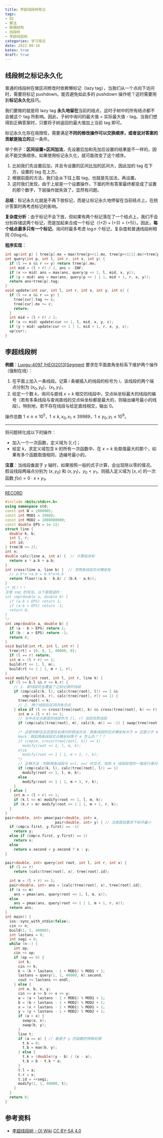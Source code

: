 ```yaml
---
title: 李超线段树笔记
tags:
- OI
- 算法
- 数据结构
- 线段树
- 李超线段树
categories: 学习笔记
date: 2022-08-16
katex: true
draft: true
---
```


## 线段树之标记永久化

普通的线段树在做区间修改时依赖懒标记（lazy tag），当我们从一个点向下访问时，需要将标记 pushdown。能否避免如此多的 pushdown 操作呢？这时需要用到**标记永久化**技巧。

我们要做的就是将 lazy tag **永久地留在**当前的结点，这时子树中的所有结点都不会被这个 tag 所影响。因此，子树中询问的最大值 = 实际最大值 - tag。当我们想得到正确答案时，只要将子树返回的最大值加上当前 tag 即可。

标记永久化存在局限性，需要满足**不同的修改操作可以交换顺序，或者说对答案的贡献是独立的**这一条件。

举个例子：**区间设置+区间加法**，先设置后加和先加后设置的结果是不一样的，因此不能交换顺序。如果使用标记永久化，就可能改变了这个顺序。

1. 比如我们先设置后加，并且令设置的区间比加的区间大，因此加的 tag 在下方，设置的 tag 在上方。
2. 根据前面的方法，我们会从下往上取 tag，也就是先加法，再设置。
3. 这时我们发现，由于上层是一个设置操作，下面的所有答案最终都变成了设置的那个数字，下层操作就失效了。显然有问题。

**总结**：标记永久化就是不再下放标记，而是让标记永久地停留在当前结点上。在统计答案时再考虑标记的影响。

**复杂度分析**：由于标记不会下放，但如果有两个标记落在了一个结点上，我们不会分别存储这两个标记，而是加起来合成一个标记（$(+2) + (+3) = (+5)$）。因此，**每个结点最多只有一个标记**。询问时最多考虑 $\log n$ 个标记，复杂度和普通线段树相同 $O(\log n)$。

**程序实现**：

```cpp
int up(int p) { tree[p].mx = max(tree[p<<1].mx, tree[p<<1|1].mx)+tree[p].tag; }
int query(int p, int l, int r, int x, int y) {
  if (l >= x && r <= y) return tree[p].mx;
  int mid = (l + r) / 2, ans = -INF;
  if (x <= mid) ans = max(ans, query(p << 1, l, mid, x, y));
  if (y > mid) ans = max(ans, query(p << 1 | 1, mid + 1, r, x, y));
  return ans+tree[p].tag;
}
void update(int cur, int l, int r, int x, int y, int c) {
  if (l >= x && r <= y) {
    tree[cur].tag += c;
    tree[cur].mx += c;
    return;
  }
  int mid = (l + r) / 2;
  if (x <= mid) update(cur << 1, l, mid, x, y, c);
  if (y > mid) update(cur << 1 | 1, mid + 1, r, x, y, c);
  up(cur);
}
```

## 李超线段树

**例题**：[Luogu-4097 [HEOI2013]Segment](https://www.luogu.com.cn/problem/P4097)
要求在平面直角坐标系下维护两个操作（强制在线）：
    
1. 在平面上加入一条线段。记第 $i$ 条被插入的线段的标号为 $i$，该线段的两个端点分别为 $(x_0,y_0)$，$(x_1,y_1)$。
2. 给定一个数 $k$，询问与直线 $x = k$ 相交的线段中，交点纵坐标最大的线段的编号（若有多条线段与查询直线的交点纵坐标都是最大的，则输出编号最小的线段）。特别地，若不存在线段与给定直线相交，输出 $0$。
    
操作总数 $1 \leq n \leq 10^5$，$1 \leq k, x_0, x_1 \leq 39989$，$1 \leq y_0, y_1 \leq 10^9$。

------

将问题转化成以下的操作：

- 加入一个一次函数，定义域为 $[l,r]$；
- 给定 $k$，求定义域包含 $k$ 的所有一次函数中，在 $x=k$ 处取值最大的那个，如果有多个函数取值相同，选编号最小的。

**注意**：当线段垂直于 $y$ 轴时，如果按照一般的式子计算，会出现除以零的情况。假设线段两端点分别为 $(x,y_0)$ 和 $(x,y_1)$，$y_0<y_1$，则插入定义域为 $[x,x]$ 的一次函数 $f(x)=0\cdot x+y_1$。

------

[RECORD](https://www.luogu.com.cn/record/84062455)

```cpp
#include <bits/stdc++.h>
using namespace std;
const int N = 1000005;
const int MOD1 = 39989;
const int MOD2 = 1000000000;
const double EPS = 1e-12;
struct line {
  double k, b;
  int l, r;
  int id;
} tree[N << 2];
int n;
double calc(line a, int x) {  // 计算纵坐标
  return x * a.k + a.b;
}
int cross(line a, line b) {  // 求两条线段交点横坐标
  // a.k*x +a.b = b.k*x+b.b
  return floor((a.b - b.b) / (b.k - a.k));
}
/* 坑！！！
注意 cmp 的写法，以下是错误的：
int cmp(double a, double b) {
  if (a-b > EPS) return 1;
  if (a-b < EPS) return -1;
  return 0;
}
*/
int cmp(double a, double b) {
  if (a - b > EPS) return 1;
  if (b - a > EPS) return -1;
  return 0;
}
void build(int rt, int l, int r) {
  tree[rt] = {0, 0, 1, 40000, 0};
  if (l == r) return;
  int m = (l + r) >> 1;
  build(rt << 1, l, m);
  build(rt << 1 | 1, m + 1, r);
}
void modify(int root, int l, int r, line k) {
  if (l >= k.l && r <= k.r) {
    // 1. 新线段完全覆盖了之前记录的线段
    if (cmp(calc(k, l), calc(tree[root], l)) == 1 &&
        cmp(calc(k, r), calc(tree[root], r)) == 1) {
      tree[root] = k;
      // 2. 两个线段在区间内有交点
    } else if (l <= cross(tree[root], k) && cross(tree[root], k) <= r) {
      int m = (l + r) >> 1;
      // 与中点交点更高的线段作为 [l, r] 当前优势线段
      if (cmp(calc(tree[root], m), calc(k, m)) == -1) { swap(tree[root], k); }
      
      /* 这是判断往左还是往右递归的错误方法：两条线段的交点横坐标大于 m 还是小于 m
      Hack：假如两条线段交点横坐标等于 m 怎么办？？？
      if (cmp(m, cross(tree[root], k)) == 1)
        modify(root << 1, l, m, k);
      else
        modify(root << 1 | 1, m + 1, r, k);
      */
      // 正确方法：判断两条线段与 x=l, x=r 的交点，找到 k 线段较高的一端进行递归
      if (cmp(calc(k, l), calc(tree[root], l)) == 1)
        modify(root << 1, l, m, k);
      else
        modify(root << 1 | 1, m + 1, r, k);
    }
  } else {
    int m = (l + r) >> 1;
    if (k.l <= m) modify(root << 1, l, m, k);
    if (k.r > m) modify(root << 1 | 1, m + 1, r, k);
  }
}
pair<double, int> pmax(pair<double, int> x,
                       pair<double, int> y) { // 注意题目要求下标尽量小
  if (cmp(x.first, y.first) == -1)
    return y;
  else if (cmp(x.first, y.first) == 1)
    return x;
  else
    return x.second < y.second ? x : y;
}

pair<double, int> query(int root, int l, int r, int x) {
  if (l == r) 
    return {calc(tree[root], x), tree[root].id};
  
  int m = (l + r) >> 1;
  pair<double, int> ans = {calc(tree[root], x), tree[root].id};
  if (x <= m)
    ans = pmax(ans, query(root << 1, l, m, x));
  else
    ans = pmax(ans, query(root << 1 | 1, m + 1, r, x));
  return ans;
}
int main() {
  ios::sync_with_stdio(false);
  cin >> n;
  build(1, 1, 40000);
  int lastans = 0;
  int segi = 0;
  while (n--) {
    int op;
    cin >> op;
    if (op == 0) {
      int k;
      cin >> k;
      k = (k + lastans - 1 + MOD1) % MOD1 + 1;
      lastans = query(1, 1, 40000, k).second;
      cout << lastans << endl;
    } else {
      int a, b, x, y;
      cin >> a >> b >> x >> y;
      a = (a + lastans - 1 + MOD1) % MOD1 + 1;
      b = (b + lastans - 1 + MOD2) % MOD2 + 1;
      x = (x + lastans - 1 + MOD1) % MOD1 + 1;
      y = (y + lastans - 1 + MOD2) % MOD2 + 1;
      if (a > x) {
        swap(a, x);
        swap(b, y);
      }
      line t;
      if (a == x) { // 垂直于 y 的函数的特殊处理
        t.k = 0;
        t.b = max(b, y);
      } else {
        t.k = (double)(y - b) / (x - a);
        t.b = b - t.k * a;
      }
      t.l = a;
      t.r = x;
      t.id = ++segi;
      modify(1, 1, 40000, t);
    }
  }
  return 0;
}
```

## 参考资料

- [李超线段树 - OI Wiki](https://oi-wiki.org/ds/li-chao-tree/) [CC BY-SA 4.0](https://creativecommons.org/licenses/by-sa/4.0/)
